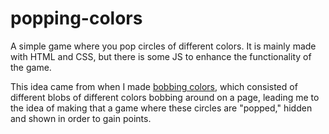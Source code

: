 # popping-colors
A simple game where you pop circles of different colors. It is mainly made with HTML and CSS, but there is some JS to enhance the functionality of the game.

This idea came from when I made [bobbing colors](https://github.com/Yoda-Flash/bobbing-colors), which consisted of different blobs of different colors bobbing around on a page, leading me to the idea of making that a game where these circles are "popped," hidden and shown in order to gain points. 

